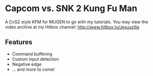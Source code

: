 # Capcom vs. SNK 2 Kung Fu Man
A CvS2 style KFM for MUGEN to go with my tutorials. You may view the video archive at my Hitbox channel: http://www.hitbox.tv/Jesuszilla

## Features
* Command buffering
* Custom input detection
* Negative edge
* ... and more to come!
